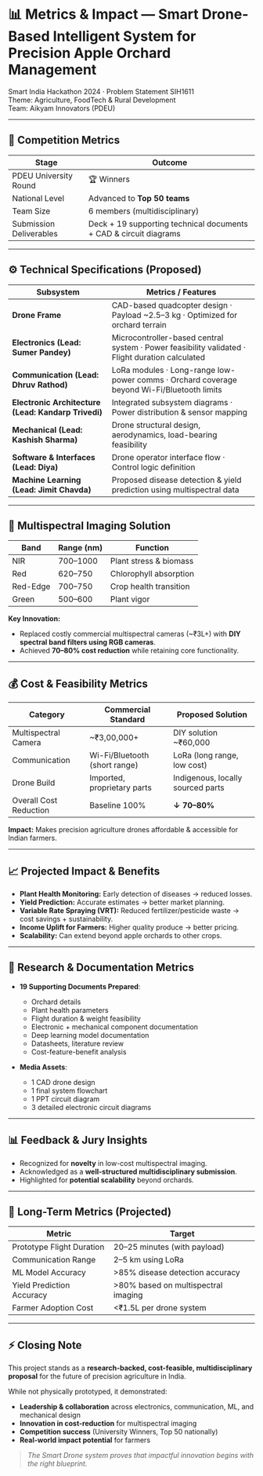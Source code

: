 # 📊 Metrics & Impact — Smart Drone-Based Intelligent System for Precision Apple Orchard Management  

Smart India Hackathon 2024 · Problem Statement SIH1611  
Theme: Agriculture, FoodTech & Rural Development  
Team: Aikyam Innovators (PDEU)  

---

## 🚀 Competition Metrics  

| Stage | Outcome |
|-------|---------|
| PDEU University Round | 🏆 Winners |
| National Level | Advanced to **Top 50 teams** |
| Team Size | 6 members (multidisciplinary) |
| Submission Deliverables | Deck + 19 supporting technical documents + CAD & circuit diagrams |

---

## ⚙️ Technical Specifications (Proposed)  

| Subsystem | Metrics / Features |
|-----------|--------------------|
| **Drone Frame** | CAD-based quadcopter design · Payload ~2.5–3 kg · Optimized for orchard terrain |
| **Electronics (Lead: Sumer Pandey)** | Microcontroller-based central system · Power feasibility validated · Flight duration calculated |
| **Communication (Lead: Dhruv Rathod)** | LoRa modules · Long-range low-power comms · Orchard coverage beyond Wi-Fi/Bluetooth limits |
| **Electronic Architecture (Lead: Kandarp Trivedi)** | Integrated subsystem diagrams · Power distribution & sensor mapping |
| **Mechanical (Lead: Kashish Sharma)** | Drone structural design, aerodynamics, load-bearing feasibility |
| **Software & Interfaces (Lead: Diya)** | Drone operator interface flow · Control logic definition |
| **Machine Learning (Lead: Jimit Chavda)** | Proposed disease detection & yield prediction using multispectral data |

---

## 🌱 Multispectral Imaging Solution  

| Band | Range (nm) | Function |
|------|------------|----------|
| NIR | 700–1000 | Plant stress & biomass |
| Red | 620–750 | Chlorophyll absorption |
| Red-Edge | 700–750 | Crop health transition |
| Green | 500–600 | Plant vigor |

**Key Innovation:**  
- Replaced costly commercial multispectral cameras (~₹3L+) with **DIY spectral band filters using RGB cameras**.  
- Achieved **70–80% cost reduction** while retaining core functionality.  

---

## 💰 Cost & Feasibility Metrics  

| Category | Commercial Standard | Proposed Solution |
|----------|---------------------|-------------------|
| Multispectral Camera | ~₹3,00,000+ | DIY solution ~₹60,000 |
| Communication | Wi-Fi/Bluetooth (short range) | LoRa (long range, low cost) |
| Drone Build | Imported, proprietary parts | Indigenous, locally sourced parts |
| Overall Cost Reduction | Baseline 100% | **↓ 70–80%** |

**Impact:** Makes precision agriculture drones affordable & accessible for Indian farmers.  

---

## 📈 Projected Impact & Benefits  

- **Plant Health Monitoring:** Early detection of diseases → reduced losses.  
- **Yield Prediction:** Accurate estimates → better market planning.  
- **Variable Rate Spraying (VRT):** Reduced fertilizer/pesticide waste → cost savings + sustainability.  
- **Income Uplift for Farmers:** Higher quality produce → better pricing.  
- **Scalability:** Can extend beyond apple orchards to other crops.  

---

## 🧪 Research & Documentation Metrics  

- **19 Supporting Documents Prepared**:  
  - Orchard details  
  - Plant health parameters  
  - Flight duration & weight feasibility  
  - Electronic + mechanical component documentation  
  - Deep learning model documentation  
  - Datasheets, literature review  
  - Cost-feature-benefit analysis  

- **Media Assets**:  
  - 1 CAD drone design  
  - 1 final system flowchart  
  - 1 PPT circuit diagram  
  - 3 detailed electronic circuit diagrams  

---

## 📊 Feedback & Jury Insights  

- Recognized for **novelty** in low-cost multispectral imaging.  
- Acknowledged as a **well-structured multidisciplinary submission**.  
- Highlighted for **potential scalability** beyond orchards.  

---

## 🔮 Long-Term Metrics (Projected)  

| Metric | Target |
|--------|--------|
| Prototype Flight Duration | 20–25 minutes (with payload) |
| Communication Range | 2–5 km using LoRa |
| ML Model Accuracy | >85% disease detection accuracy |
| Yield Prediction Accuracy | >80% based on multispectral imaging |
| Farmer Adoption Cost | <₹1.5L per drone system |

---

## ⚡ Closing Note  

This project stands as a **research-backed, cost-feasible, multidisciplinary proposal** for the future of precision agriculture in India.  

While not physically prototyped, it demonstrated:  
- **Leadership & collaboration** across electronics, communication, ML, and mechanical design  
- **Innovation in cost-reduction** for multispectral imaging  
- **Competition success** (University Winners, Top 50 nationally)  
- **Real-world impact potential** for farmers  

> *The Smart Drone system proves that impactful innovation begins with the right blueprint.*  
